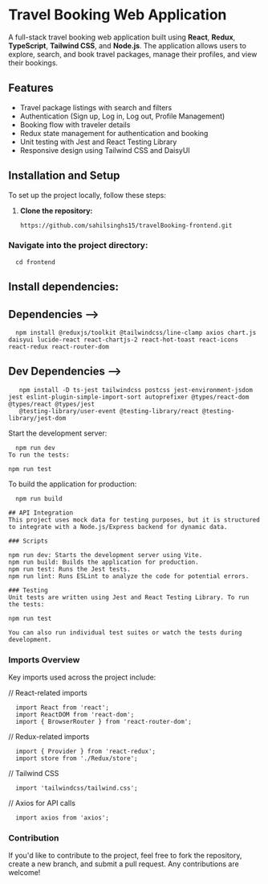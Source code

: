 # Travel Booking Web Application

A full-stack travel booking web application built using **React**, **Redux**, **TypeScript**, **Tailwind CSS**, and **Node.js**. The application allows users to explore, search, and book travel packages, manage their profiles, and view their bookings.

## Features
- Travel package listings with search and filters
- Authentication (Sign up, Log in, Log out, Profile Management)
- Booking flow with traveler details
- Redux state management for authentication and booking
- Unit testing with Jest and React Testing Library
- Responsive design using Tailwind CSS and DaisyUI

## Installation and Setup

To set up the project locally, follow these steps:

1. **Clone the repository:**
   ```
   https://github.com/sahilsinghs15/travelBooking-frontend.git 

### Navigate into the project directory:

  ```
    cd frontend
  ```
## Install dependencies:

## Dependencies -->
  ```
    npm install @reduxjs/toolkit @tailwindcss/line-clamp axios chart.js daisyui lucide-react react-chartjs-2 react-hot-toast react-icons react-redux react-router-dom

  ```
## Dev Dependencies -->

   ```
      npm install -D ts-jest tailwindcss postcss jest-environment-jsdom jest eslint-plugin-simple-import-sort autoprefixer @types/react-dom @types/react @types/jest
      @testing-library/user-event @testing-library/react @testing-library/jest-dom
   ```
  Start the development server:

  ```
    npm run dev
  To run the tests:

  ```
    npm run test
  To build the application for production:

  ```
    npm run build
  
  ## API Integration
  This project uses mock data for testing purposes, but it is structured to integrate with a Node.js/Express backend for dynamic data.

  ### Scripts

  npm run dev: Starts the development server using Vite.
  npm run build: Builds the application for production.
  npm run test: Runs the Jest tests.
  npm run lint: Runs ESLint to analyze the code for potential errors.

### Testing
  Unit tests are written using Jest and React Testing Library. To run the tests:

npm run test

  You can also run individual test suites or watch the tests during development.

```
### Imports Overview
  Key imports used across the project include:

// React-related imports
```
  import React from 'react';
  import ReactDOM from 'react-dom';
  import { BrowserRouter } from 'react-router-dom';

```
// Redux-related imports

```
  import { Provider } from 'react-redux';
  import store from './Redux/store';
```

// Tailwind CSS
```
  import 'tailwindcss/tailwind.css';
```
// Axios for API calls
```
  import axios from 'axios';
```
  
### Contribution
  If you'd like to contribute to the project, feel free to fork the repository, create a new branch, and submit a pull request. Any contributions are welcome! 

